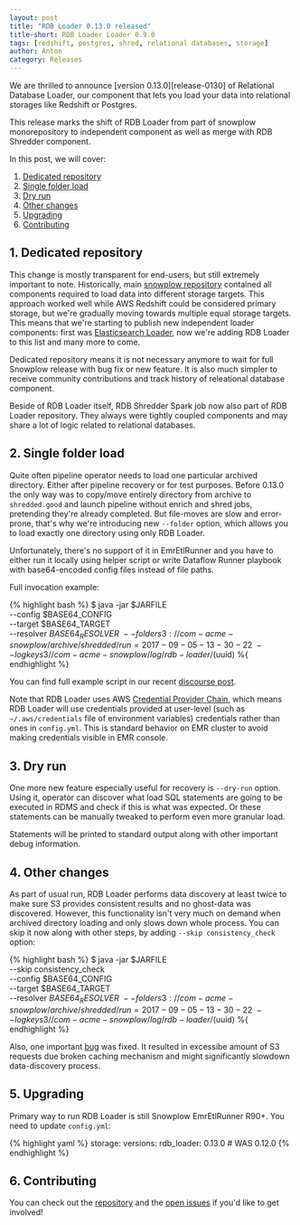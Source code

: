 ```yaml
---
layout: post
title: "RDB Loader 0.13.0 released"
title-short: RDB Loader Loader 0.9.0
tags: [redshift, postgres, shred, relational databases, storage]
author: Anton
category: Releases
---
```


We are thrilled to announce [version 0.13.0][release-0130] of Relational Database Loader, 
our component that lets you load your data into relational storages like Redshift or Postgres.

This release marks the shift of RDB Loader from part of snowplow monorepository to independent component as well as merge with RDB Shredder component.

<!--more-->

In this post, we will cover:

1. [Dedicated repository](/blog/2017/09/05/rdb-loader-0.13.0-released#separate-project)
2. [Single folder load](/blog/2017/09/05/rdb-loader-0.13.0-released#folder)
3. [Dry run](/blog/2017/09/05/rdb-loader-0.13.0-released#dry-run)
4. [Other changes](/blog/2017/09/05/rdb-loader-0.13.0-released#other)
5. [Upgrading](/blog/2017/09/05/rdb-loader-0.13.0-released#upgrading)
6. [Contributing](/blog/2017/09/05/rdb-loader-0.13.0-released#contributing)

<h2 id="separate-project">1. Dedicated repository</h2>

This change is mostly transparent for end-users, but still extremely important to note.
Historically, main [snowplow repository][snowplow-repo] contained all components required to load data into different storage targets.
This approach worked well while AWS Redshift could be considered primary storage, but we're gradually moving towards multiple equal storage targets.
This means that we're starting to publish new independent loader components: first was [Elasticsearch Loader][es-loader-090], now we're adding RDB Loader to this list and many more to come.

Dedicated repository means it is not necessary anymore to wait for full Snowplow release with bug fix or new feature.
It is also much simpler to receive community contributions and track history of releational database component.

Beside of RDB Loader itself, RDB Shredder Spark job now also part of RDB Loader repository. 
They always were tightly coupled components and may share a lot of logic related to relational databases.

<h2 id="folder">2. Single folder load</h2>

Quite often pipeline operator needs to load one particular archived directory. Either after pipeline recovery or for test purposes.
Before 0.13.0 the only way was to copy/move entirely directory from archive to `shredded.good` and launch pipeline without enrich and shred jobs, pretending they're already completed.
But file-moves are slow and error-prone, that's why we're introducing new `--folder` option, which allows you to load exactly one directory using only RDB Loader.

Unfortunately, there's no support of it in EmrEtlRunner and you have to either run it locally using helper script or write Dataflow Runner playbook with base64-encoded config files instead of file paths.

Full invocation example:

{% highlight bash %}
$ java -jar $JARFILE \
  --config $BASE64_CONFIG \
  --target $BASE64_TARGET \
  --resolver $BASE64_RESOLVER \
  --folder s3://com-acme-snowplow/archive/shredded/run=2017-09-05-13-30-22 \
  --logkey s3//com-acme-snowplow/log/rdb-loader/$(uuid) 
%{ endhighlight  %}

You can find full example script in our recent [discourse post][discourse-r90-alert].

Note that RDB Loader uses AWS [Credential Provider Chain][aws-credentials-chain], which means RDB Loader will use credentials provided at user-level (such as `~/.aws/credentials` file of environment variables) credentials rather than ones in `config.yml`.
This is standard behavior on EMR cluster to avoid making credentials visible in EMR console.

<h2 id="dry-run">3. Dry run</h2>

One more new feature especially useful for recovery is `--dry-run` option.
Using it, operator can discover what load SQL statements are going to be executed in RDMS and check if this is what was expected.
Or these statements can be manually tweaked to perform even more granular load.

Statements will be printed to standard output along with other important debug information.

<h2 id="other">4. Other changes</h2>

As part of usual run, RDB Loader performs data discovery at least twice to make sure S3 provides consistent results and no ghost-data was discovered.
However, this functionality isn't very much on demand when archived directory loading and only slows down whole process.
You can skip it now along with other steps, by adding `--skip consistency_check` option:

{% highlight bash %}
$ java -jar $JARFILE \
  --skip consistency_check \
  --config $BASE64_CONFIG \
  --target $BASE64_TARGET \
  --resolver $BASE64_RESOLVER \
  --folder s3://com-acme-snowplow/archive/shredded/run=2017-09-05-13-30-22 \
  --logkey s3//com-acme-snowplow/log/rdb-loader/$(uuid) 
%{ endhighlight  %}

Also, one important [bug][issue-3] was fixed. It resulted in excessibe amount of S3 requests due broken caching mechanism and might significantly slowdown data-discovery process.

<h2 id="upgrading">5. Upgrading</h2>

Primary way to run RDB Loader is still Snowplow EmrEtlRunner R90+. You need to update `config.yml`:

{% highlight yaml %}
storage:
  versions:
    rdb_loader: 0.13.0        # WAS 0.12.0
{% endhighlight %}

<h2 id="contributing">6. Contributing</h2>

You can check out the [repository][repo] and the
[open issues](https://github.com/snowplow/snowplow-rdb-loader/issues?utf8=✓&q=is%3Aissue%20is%3Aopen%20)
if you'd like to get involved!

[repo]: https://github.com/snowplow/snowplow-rdb-loader

[issue-3]: https://github.com/snowplow/snowplow-rdb-loader/issues/3
[issue-34]: https://github.com/snowplow/snowplow-rdb-loader/issues/34

[snowplow-repo]: https://github.com/snowplow/snowplow
[es-loader-090]: https://snowplowanalytics.com/blog/2017/07/21/elasticsearch-loader-0.9.0-released/

[aws-credentials-chain]: http://docs.aws.amazon.com/sdk-for-java/v1/developer-guide/credentials.html#credentials-default

[discourse-spark-tutorial]: https://discourse.snowplowanalytics.com/t/replacing-amazon-redshift-with-apache-spark-for-event-data-modeling-tutorial/1259
[discourse-r90-alert]: https://discourse.snowplowanalytics.com/t/important-alert-r90-r91-bug-may-result-in-shredded-types-not-loading-into-redshift-after-recovery/1422

